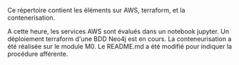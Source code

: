 Ce répertoire contient les éléments sur AWS, terraform, et la contenerisation.

A cette heure, les services AWS sont évalués dans un notebook jupyter.
Un déploiement terraform d'une BDD Neo4j est en cours.
La conteneurisation a été réalisée sur le module M0. Le README.md a été modifié pour indiquer la procédure afférente. 